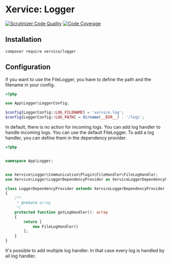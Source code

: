 Xervice: Logger
========

[![Scrutinizer Code Quality](https://scrutinizer-ci.com/g/xervice/logger/badges/quality-score.png?b=master)](https://scrutinizer-ci.com/g/xervice/logger/?branch=master)
[![Code Coverage](https://scrutinizer-ci.com/g/xervice/logger/badges/coverage.png?b=master)](https://scrutinizer-ci.com/g/xervice/logger/?branch=master)


Installation
-----------------
```
composer require xervice/logger
```

Configuration
-----------------
If you want to use the FileLogger, you have to define the path and the filename in your config.

```php
<?php

use App\Logger\LoggerConfig;

$config[LoggerConfig::LOG_FILENAME] = 'xervice.log';
$config[LoggerConfig::LOG_PATH] = dirname(__DIR__) . '/logs';
```

In default, there is no action for incoming logs. You can add log handler to handle incoming logs.
You can use the default FileLogger. To add a log handler, you can define them in the dependency provider.

```php
<?php


namespace App\Logger;


use Xervice\Logger\Communication\Plugin\FileHandler\FileLogHandler;
use Xervice\Logger\LoggerDependencyProvider as XerviceLoggerDependencyProvider;

class LoggerDependencyProvider extends XerviceLoggerDependencyProvider
{
    /**
     * @return array
     */
    protected function getLogHandler(): array
    {
        return [
            new FileLogHandler()
        ];
    }
}
```

It's possible to add multiple log handler. In that case every log is handled by all log handler.